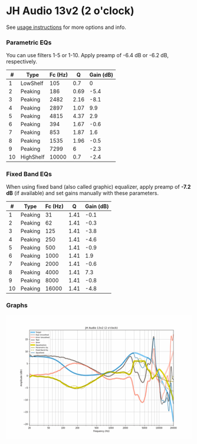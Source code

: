 # JH Audio 13v2 (2 o'clock)
See [usage instructions](https://github.com/jaakkopasanen/AutoEq#usage) for more options and info.

### Parametric EQs
You can use filters 1-5 or 1-10. Apply preamp of -6.4 dB or -6.2 dB, respectively.

|   # | Type      |   Fc (Hz) |    Q |   Gain (dB) |
|-----|-----------|-----------|------|-------------|
|   1 | LowShelf  |       105 | 0.7  |         0   |
|   2 | Peaking   |       186 | 0.69 |        -5.4 |
|   3 | Peaking   |      2482 | 2.16 |        -8.1 |
|   4 | Peaking   |      2897 | 1.07 |         9.9 |
|   5 | Peaking   |      4815 | 4.37 |         2.9 |
|   6 | Peaking   |       394 | 1.67 |        -0.6 |
|   7 | Peaking   |       853 | 1.87 |         1.6 |
|   8 | Peaking   |      1535 | 1.96 |        -0.5 |
|   9 | Peaking   |      7299 | 6    |        -2.3 |
|  10 | HighShelf |     10000 | 0.7  |        -2.4 |

### Fixed Band EQs
When using fixed band (also called graphic) equalizer, apply preamp of **-7.2 dB** (if available) and set gains manually with these parameters.

|   # | Type    |   Fc (Hz) |    Q |   Gain (dB) |
|-----|---------|-----------|------|-------------|
|   1 | Peaking |        31 | 1.41 |        -0.1 |
|   2 | Peaking |        62 | 1.41 |        -0.3 |
|   3 | Peaking |       125 | 1.41 |        -3.8 |
|   4 | Peaking |       250 | 1.41 |        -4.6 |
|   5 | Peaking |       500 | 1.41 |        -0.9 |
|   6 | Peaking |      1000 | 1.41 |         1.9 |
|   7 | Peaking |      2000 | 1.41 |        -0.6 |
|   8 | Peaking |      4000 | 1.41 |         7.3 |
|   9 | Peaking |      8000 | 1.41 |        -0.8 |
|  10 | Peaking |     16000 | 1.41 |        -4.8 |

### Graphs
![](./JH%20Audio%2013v2%20(2%20o'clock).png)

